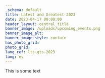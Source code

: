 ```yaml
---
_schema: default
title: Latest and Greatest 2023
date: 2023-04-17 00:00:00
header_layout: central_title
banner_image: /uploads/upcoming_events.png
banner_image_alt:
banner_image_style: contain
has_photo_grid:
photo_grid:
lang_ref: lts-gts-2023
lang: es
---
```

This is some text